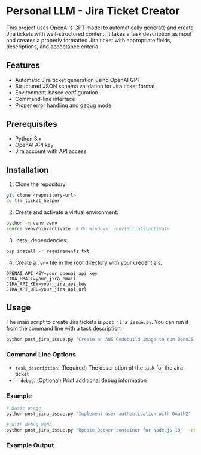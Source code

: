 # Personal LLM - Jira Ticket Creator

This project uses OpenAI's GPT model to automatically generate and create Jira tickets with well-structured content. It takes a task description as input and creates a properly formatted Jira ticket with appropriate fields, descriptions, and acceptance criteria.

## Features

- Automatic Jira ticket generation using OpenAI GPT
- Structured JSON schema validation for Jira ticket format
- Environment-based configuration
- Command-line interface
- Proper error handling and debug mode

## Prerequisites

- Python 3.x
- OpenAI API key
- Jira account with API access

## Installation

1. Clone the repository:
```bash
git clone <repository-url>
cd llm_ticket_helper
```

2. Create and activate a virtual environment:
```bash
python -m venv venv
source venv/bin/activate  # On Windows: venv\Scripts\activate
```

3. Install dependencies:
```bash
pip install -r requirements.txt
```

4. Create a `.env` file in the root directory with your credentials:
```env
OPENAI_API_KEY=your_openai_api_key
JIRA_EMAIL=your_jira_email
JIRA_API_KEY=your_jira_api_key
JIRA_API_URL=your_jira_api_url
```

## Usage

The main script to create Jira tickets is `post_jira_issue.py`. You can run it from the command line with a task description:

```bash
python post_jira_issue.py "Create an AWS Codebuild image to run DenoJS tests"
```

### Command Line Options

- `task_description`: (Required) The description of the task for the Jira ticket
- `--debug`: (Optional) Print additional debug information

### Example

```bash
# Basic usage
python post_jira_issue.py "Implement user authentication with OAuth2"

# With debug mode
python post_jira_issue.py "Update Docker container for Node.js 18" --debug
```

### Example Output 